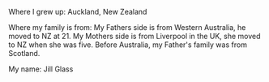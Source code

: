 Where I grew up:
Auckland, New Zealand

Where my family is from:
My Fathers side is from Western Australia, he moved to NZ at 21. My Mothers side is from Liverpool in the UK, she moved to NZ when she was five. Before Australia, my Father's family was from Scotland.

My name:
Jill Glass
